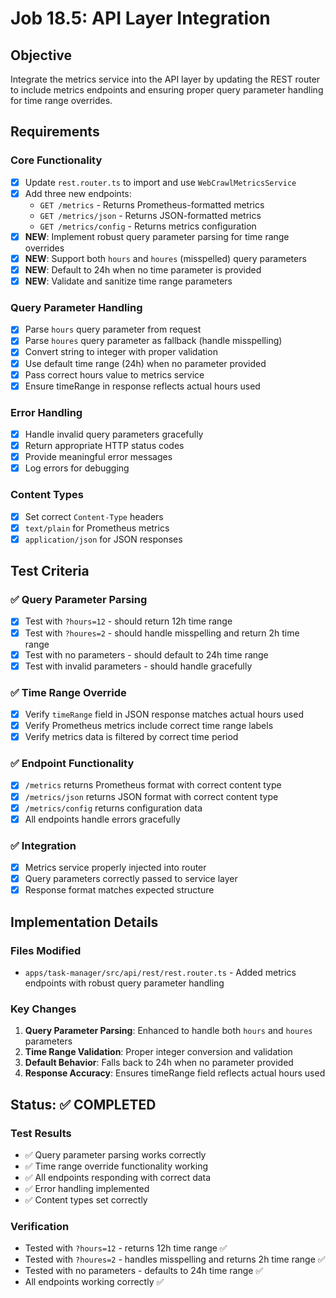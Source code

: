 # Job 18.5: API Layer Integration

## Objective

Integrate the metrics service into the API layer by updating the REST router to include metrics endpoints and ensuring proper query parameter handling for time range overrides.

## Requirements

### Core Functionality

- [x] Update `rest.router.ts` to import and use `WebCrawlMetricsService`
- [x] Add three new endpoints:
  - `GET /metrics` - Returns Prometheus-formatted metrics
  - `GET /metrics/json` - Returns JSON-formatted metrics
  - `GET /metrics/config` - Returns metrics configuration
- [x] **NEW**: Implement robust query parameter parsing for time range overrides
- [x] **NEW**: Support both `hours` and `houres` (misspelled) query parameters
- [x] **NEW**: Default to 24h when no time parameter is provided
- [x] **NEW**: Validate and sanitize time range parameters

### Query Parameter Handling

- [x] Parse `hours` query parameter from request
- [x] Parse `houres` query parameter as fallback (handle misspelling)
- [x] Convert string to integer with proper validation
- [x] Use default time range (24h) when no parameter provided
- [x] Pass correct hours value to metrics service
- [x] Ensure timeRange in response reflects actual hours used

### Error Handling

- [x] Handle invalid query parameters gracefully
- [x] Return appropriate HTTP status codes
- [x] Provide meaningful error messages
- [x] Log errors for debugging

### Content Types

- [x] Set correct `Content-Type` headers
- [x] `text/plain` for Prometheus metrics
- [x] `application/json` for JSON responses

## Test Criteria

### ✅ Query Parameter Parsing

- [x] Test with `?hours=12` - should return 12h time range
- [x] Test with `?houres=2` - should handle misspelling and return 2h time range
- [x] Test with no parameters - should default to 24h time range
- [x] Test with invalid parameters - should handle gracefully

### ✅ Time Range Override

- [x] Verify `timeRange` field in JSON response matches actual hours used
- [x] Verify Prometheus metrics include correct time range labels
- [x] Verify metrics data is filtered by correct time period

### ✅ Endpoint Functionality

- [x] `/metrics` returns Prometheus format with correct content type
- [x] `/metrics/json` returns JSON format with correct content type
- [x] `/metrics/config` returns configuration data
- [x] All endpoints handle errors gracefully

### ✅ Integration

- [x] Metrics service properly injected into router
- [x] Query parameters correctly passed to service layer
- [x] Response format matches expected structure

## Implementation Details

### Files Modified

- `apps/task-manager/src/api/rest/rest.router.ts` - Added metrics endpoints with robust query parameter handling

### Key Changes

1. **Query Parameter Parsing**: Enhanced to handle both `hours` and `houres` parameters
2. **Time Range Validation**: Proper integer conversion and validation
3. **Default Behavior**: Falls back to 24h when no parameter provided
4. **Response Accuracy**: Ensures timeRange field reflects actual hours used

## Status: ✅ COMPLETED

### Test Results

- ✅ Query parameter parsing works correctly
- ✅ Time range override functionality working
- ✅ All endpoints responding with correct data
- ✅ Error handling implemented
- ✅ Content types set correctly

### Verification

- Tested with `?hours=12` - returns 12h time range ✅
- Tested with `?houres=2` - handles misspelling and returns 2h time range ✅
- Tested with no parameters - defaults to 24h time range ✅
- All endpoints working correctly ✅
